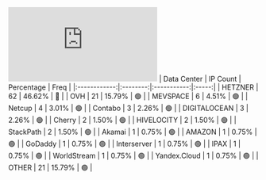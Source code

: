 ![Diagramm](https://github.com/obajay/StateSync-snapshots/blob/main/Projects/Quicksilver/1/README.md)
| Data Center | IP Count | Percentage | Freq |
|:------------:|:--------:|:-----------:|:-----:|
| HETZNER | 62 | 46.62% | 🔴 |
| OVH | 21 | 15.79% | 🟢 |
| MEVSPACE | 6 | 4.51% | 🟢 |
| Netcup | 4 | 3.01% | 🟢 |
| Contabo | 3 | 2.26% | 🟢 |
| DIGITALOCEAN | 3 | 2.26% | 🟢 |
| Cherry | 2 | 1.50% | 🟢 |
| HIVELOCITY | 2 | 1.50% | 🟢 |
| StackPath | 2 | 1.50% | 🟢 |
| Akamai | 1 | 0.75% | 🟢 |
| AMAZON | 1 | 0.75% | 🟢 |
| GoDaddy | 1 | 0.75% | 🟢 |
| Interserver | 1 | 0.75% | 🟢 |
| IPAX | 1 | 0.75% | 🟢 |
| WorldStream | 1 | 0.75% | 🟢 |
| Yandex.Cloud | 1 | 0.75% | 🟢 |
| OTHER | 21 | 15.79% | 🟢 |